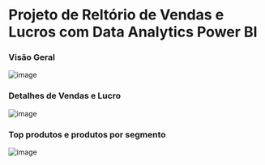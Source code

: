 # Projeto de Reltório de Vendas e Lucros com Data Analytics Power BI

### Visão Geral
![image](https://github.com/user-attachments/assets/fa54d6f2-6aae-452f-805d-07bf464d9b02)

### Detalhes de Vendas e Lucro
![image](https://github.com/user-attachments/assets/2380e31d-0898-450e-9f77-ce7a4ed2056c)

### Top produtos e produtos por segmento
![image](https://github.com/user-attachments/assets/b96e4cae-3c53-4995-8f2c-fbd2b543abb3)
